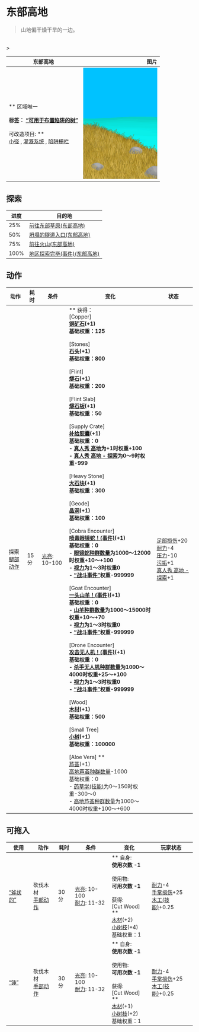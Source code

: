 # 东部高地  
> 山地偏干燥干旱的一边。  
<br>  
>   
  
  东部高地  |   图片   
 ----  |  ----:   
 ** 区域唯一 **<br><br>**标签：**	[“可用于布置陷阱的树”](tag_SnareCompatible.md)<br><br>** 可改造项目: **<br>[小径](Imp_Path.md) , [灌溉系统](Imp_Irrigation.md) , [陷阱栅栏](Imp_TrappingFences.md)  |  <img decoding="async" src="Sprite/HighlandsEastern.png" href="a.md" style="max-width:300px;max-height:300px;">   
  
## 探索  
进度  |  目的地  
----  |  ----  
25%  |  [前往东部草原(东部高地)](Path_HighlandsEToGrasslandsE.md)  
50%  |  [坍塌的隧道入口(东部高地)](TunnelEntranceClosed.md)  
75%  |  [前往火山(东部高地)](Path_HighlandsEToVolcano.md)  
100%  |  [地区探索完毕(事件)(东部高地)](Event_HighlandsEExplored.md)  
## 动作  
动作  |  耗时  |  条件  |  变化  |  状态  
----  |  ----  |  ----  |  ----  |  ----  
探索<br>[腿部动作](LegAction.md)  |  15分  |  [光亮](Light.md): 10-100  |  ** 获得： **<br>** [Copper] **<br>  [铜矿石](CopperOre.md)(+1)<br>基础权重：125<br><br>** [Stones] **<br>  [石头](Stone.md)(+1)<br>基础权重：800<br><br>** [Flint] **<br>  [燧石](Flint.md)(+1)<br>基础权重：200<br><br>** [Flint Slab] **<br>  [燧石板](FlintSlab.md)(+1)<br>基础权重：50<br><br>** [Supply Crate] **<br>  [补给胶囊](TV_SupplyCapsule.md)(+1)<br>基础权重：0<br>- [真人秀 高地](TV_Highlands.md)为+1时权重+100<br>- [真人秀 高地 - 探索](TV_HighlandsExplore.md)为0～9时权重-999<br><br>** [Heavy Stone] **<br>  [大石块](StoneHeavy.md)(+1)<br>基础权重：300<br><br>** [Geode] **<br>  [晶洞](Geode.md)(+1)<br>基础权重：100<br><br>** [Cobra Encounter] **<br>  [喷毒眼镜蛇！(事件)](Event_CobraFight.md)(+1)<br>基础权重：0<br>- [眼镜蛇种群数量](Pop_Cobra.md)为1000～12000时权重+10～+100<br>- [视力](Myopia.md)为1～3时权重0<br>- [“战斗事件”](tag_FightEvent.md)权重-999999<br><br>** [Goat Encounter] **<br>  [一头山羊！(事件)](Event_GoatFight.md)(+1)<br>基础权重：0<br>- [山羊种群数量](Pop_Goat.md)为1000～15000时权重+10～+70<br>- [视力](Myopia.md)为1～3时权重0<br>- [“战斗事件”](tag_FightEvent.md)权重-999999<br><br>** [Drone Encounter] **<br>  [攻击无人机！(事件)](Event_DroneFight.md)(+1)<br>基础权重：0<br>- [杀手无人机种群数量](Pop_Drone.md)为1000～4000时权重+25～+100<br>- [视力](Myopia.md)为1～3时权重0<br>- [“战斗事件”](tag_FightEvent.md)权重-999999<br><br>** [Wood] **<br>  [木材](Wood.md)(+1)<br>基础权重：500<br><br>** [Small Tree] **<br>  [小树](SmallTree.md)(+1)<br>基础权重：100000<br><br>** [Aloe Vera] **<br>  [芦荟](AloeVera.md)(+1)<br>[高地芦荟种群数量](AloeVera_HighlandsPop.md)-1000<br>基础权重：0<br>- [药草学(技能)](Skill_Herbology.md)为0～150时权重-300～0<br>- [高地芦荟种群数量](AloeVera_HighlandsPop.md)为1000～4000时权重+100～+600<br>  |  [足部损伤](FootDamage.md)+20<br>[耐力](Stamina.md)-4<br>[压力](Stress.md)-10<br>[污垢](Filth.md)+1<br>[真人秀 高地 - 探索](TV_HighlandsExplore.md)+1  
## 可拖入  
使用  |  动作  |  耗时  |  条件  |  变化  |  玩家状态  
----  |  ----  |  ----  |  ----  |  ----  |  ----  
[“斧状的”](tag_AxeAdv.md)  |  砍伐木材<br>[手部动作](HandAction.md)  |  30分  |  [光亮](Light.md): 10-100<br>[耐力](Stamina.md): 11-32  |  ** 自身: **<br>使用次数  -1<br><br>** 使用物: **<br>可用次数  -1<br><br>** 获得: **<br>** [Cut Wood] **<br>  [木材](Wood.md)(+2)<br>  [小树枝](Sticks.md)(+4)<br>基础权重：1<br>  |  [耐力](Stamina.md)-4<br>[手掌损伤](HandDamage.md)+25<br>[木工(技能)](Skill_Woodworking.md)+0.25  
[“锤”](tag_Axe.md)  |  砍伐木材<br>[手部动作](HandAction.md)  |  30分  |  [光亮](Light.md): 10-100<br>[耐力](Stamina.md): 11-32  |  ** 自身: **<br>使用次数  -1<br><br>** 使用物: **<br>可用次数  -1<br><br>** 获得: **<br>** [Cut Wood] **<br>  [木材](Wood.md)(+1)<br>  [小树枝](Sticks.md)(+2)<br>基础权重：1<br>  |  [耐力](Stamina.md)-4<br>[手掌损伤](HandDamage.md)+25<br>[木工(技能)](Skill_Woodworking.md)+0.25  
